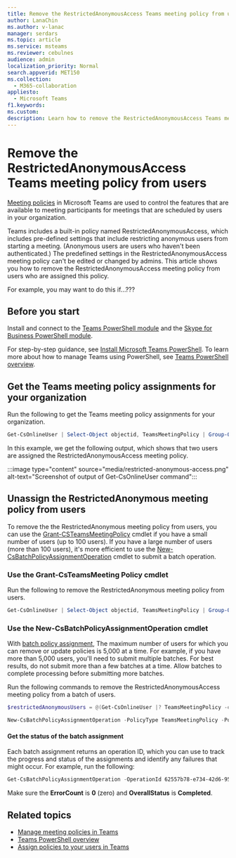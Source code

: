 ```yaml
---
title: Remove the RestrictedAnonymousAccess Teams meeting policy from users 
author: LanaChin
ms.author: v-lanac
manager: serdars
ms.topic: article
ms.service: msteams
ms.reviewer: cebulnes
audience: admin
localization_priority: Normal
search.appverid: MET150
ms.collection: 
  - M365-collaboration
appliesto: 
  - Microsoft Teams
f1.keywords:
ms.custom: 
description: Learn how to remove the RestrictedAnonymousAccess Teams meeting policy from users in your organization.
---
```

# Remove the RestrictedAnonymousAccess Teams meeting policy from users

[Meeting policies](meeting-policies-in-teams.md) in Microsoft Teams are used to control the features that are available to meeting participants for meetings that are scheduled by users in your organization. 

Teams includes a built-in policy named RestrictedAnonymousAccess, which includes pre-defined settings that include restricting anonymous users from starting a meeting. (Anonymous users are users who haven't been authenticated.) The predefined settings in the RestrictedAnonymousAccess meeting policy can't be edited or changed by admins. This article shows you how to remove the RestrictedAnonymousAccess meeting policy from users who are assigned this policy.

For example, you may want to do this if...???

## Before you start

Install and connect to the [Teams PowerShell module](https://www.powershellgallery.com/packages/MicrosoftTeams) and the [Skype for Business PowerShell module](https://www.microsoft.com/download/details.aspx?id=39366). 

For step-by-step guidance, see [Install Microsoft Teams PowerShell](teams-powershell-install.md). To learn more about how to manage Teams using PowerShell, see [Teams PowerShell overview](teams-powershell-overview.md).

## Get the Teams meeting policy assignments for your organization

Run the following to get the Teams meeting policy assignments for your organization.

```powershell
Get-CsOnlineUser | Select-Object objectid, TeamsMeetingPolicy | Group-Object TeamsMeetingPolicy
```

In this example, we get the following output, which shows that two users are assigned the RestrictedAnonymousAccess meeting policy.

:::image type="content" source="media/restricted-anonymous-access.png" alt-text="Screenshot of output of Get-CsOnlineUser command":::

## Unassign the RestrictedAnonymous meeting policy from users

To remove the the RestrictedAnonymous meeting policy from users, you can use the [Grant-CSTeamsMeetingPolicy](https://docs.microsoft.com/powershell/module/skype/grant-csteamsmeetingpolicy) cmdlet if you have a small number of users (up to 100 users). If you have a large number of users (more than 100 users), it's more efficient to use the  [New-CsBatchPolicyAssignmentOperation](https://docs.microsoft.com/powershell/module/teams/new-csbatchpolicyassignmentoperation?view=teams-ps) cmdlet to submit a batch operation.

### Use the Grant-CsTeamsMeeting Policy cmdlet

Run the following to remove the RestrictedAnonymous meeting policy from users.

```powershell
Get-CsOnlineUser | Select-Object objectid, TeamsMeetingPolicy | Group-Object TeamsMeetingPolicy
```

### Use the New-CsBatchPolicyAssignmentOperation cmdlet

With [batch policy assignment](assign-policies.md#assign-a-policy-to-a-batch-of-users), The maximum number of users for which you can remove or update policies is 5,000 at a time. For example, if you have more than 5,000 users, you'll need to submit multiple batches. For best results, do not submit more than a few batches at a time. Allow batches to complete processing before submitting more batches. 

Run the following commands to remove the RestrictedAnonymousAccess meeting policy from a batch of users.

```powershell
$restrictedAnonymousUsers = @(Get-CsOnlineUser |? TeamsMeetingPolicy -eq "RestrictedAnonymousAccess" | %{ $_.ObjectId })
```

```powershell
New-CsBatchPolicyAssignmentOperation -PolicyType TeamsMeetingPolicy -PolicyName $null -Identity $restrictedAnonymousUsers -OperationName "Batch unassign meeting policy"
```

#### Get the status of the batch assignment

Each batch assignment returns an operation ID, which you can use to track the progress and status of the assignments and identify any failures that might occur. For example, run the following:

```powershell
Get-CsBatchPolicyAssignmentOperation -OperationId 62557b78-e734-42d6-952f-41a454ed6115
```

Make sure the **ErrorCount** is **0** (zero) and **OverallStatus** is **Completed**.

## Related topics

- [Manage meeting policies in Teams](meeting-policies-in-teams.md)
- [Teams PowerShell overview](teams-powershell-overview.md)
- [Assign policies to your users in Teams](assign-policies.md)
